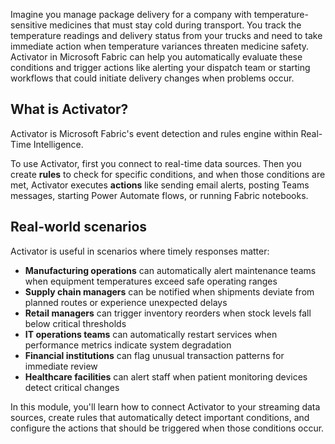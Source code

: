 Imagine you manage package delivery for a company with temperature-sensitive medicines that must stay cold during transport. You track the temperature readings and delivery status from your trucks and need to take immediate action when temperature variances threaten medicine safety. Activator in Microsoft Fabric can help you automatically evaluate these conditions and trigger actions like alerting your dispatch team or starting workflows that could initiate delivery changes when problems occur.

## What is Activator?

Activator is Microsoft Fabric's event detection and rules engine within Real-Time Intelligence.

To use Activator, first you connect to real-time data sources. Then you create **rules** to check for specific conditions, and when those conditions are met, Activator executes **actions** like sending email alerts, posting Teams messages, starting Power Automate flows, or running Fabric notebooks.

## Real-world scenarios

Activator is useful in scenarios where timely responses matter:

- **Manufacturing operations** can automatically alert maintenance teams when equipment temperatures exceed safe operating ranges
- **Supply chain managers** can be notified when shipments deviate from planned routes or experience unexpected delays
- **Retail managers** can trigger inventory reorders when stock levels fall below critical thresholds
- **IT operations teams** can automatically restart services when performance metrics indicate system degradation
- **Financial institutions** can flag unusual transaction patterns for immediate review
- **Healthcare facilities** can alert staff when patient monitoring devices detect critical changes

In this module, you'll learn how to connect Activator to your streaming data sources, create rules that automatically detect important conditions, and configure the actions that should be triggered when those conditions occur.